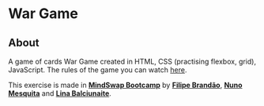 # War Game

## About 

A game of cards War Game created in HTML, CSS (practising flexbox, grid), JavaScript. The rules of the game you can watch [here](https://www.youtube.com/watch?v=iEPK5fppX8w).

This exercise is made in **[MindSwap Bootcamp](https://mindswap.academy/)** by **[Filipe Brandão](https://github.com/filbrandao)**, **[Nuno Mesquita](https://github.com/nunogmesquita)** and **[Lina Balciunaite](https://github.com/LittleBlueDot)**.

